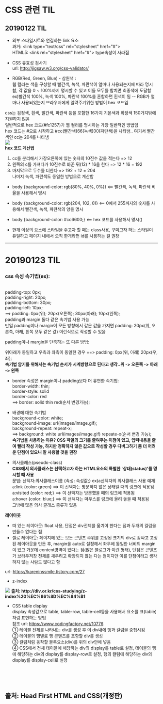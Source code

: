 # CSS 관련 TIL
## 20190122 TIL
* 외부 스타일시트와 연결하는 link 요소 <br>
  과거: \<link type="text/css" rel="stylesheet" href="#"> <br>
  HTML5: \<link rel="stylesheet" href="#"> type속성이 사라짐 <br>

* CSS 유효성 검사기 <br>
url: http://jigsaw.w3.org/css-validator/ <br>

* RGB(Red, Green, Blue) - 삼원색 : <br>
웹 컬러는 색을 구성할 때 빨간색, 녹색, 파란색이 얼마나 사용되는지에 따라 명시함, 각 값을 0 ~ 100%까지 명시할 수 있고 이들 모두를 합치면 최종색에 도달함 ex)빨간색 100%, 녹색 100%, 파란색 100%를 혼합하면 흰색이 됨 -- RGB가 얼마나 사용되었는지 브라우저에게 알려주기위한 방법이 hex 코드임<br>

css는 검정색, 흰색, 빨간색, 파란색 등을 포함한 16가지 기본색과 확장색 150가지밖에 지원하지 않음<br>
일반적으로 hex 코드(#fc1257)가 웹 컬러를 명시하는 가장 일반적인 방법임 <br>
hex 코드는 #으로 시작하고 #cc(빨간색)66(녹색)00(파란색)을 나타냄.. 여기서 빨간색인 cc는 204를 나타냄 <br>
<img src="https://user-images.githubusercontent.com/44331989/51522035-9ca67780-1e6b-11e9-910f-1666bca011e0.jpg"> <br>
<strong>hex 코드 계산법 </strong><br>
1. cc를 분리해서 가장오른쪽에 있는 숫자의 10진수 값을 적는다 => 12 <br>
2. 왼쪽의 c를 가져다가 10진수로 바꾼 뒤(12) * 16을 한다 => 12 * 16 = 192 <br>
3. 마지막으로 두수를 더한다 => 192 + 12 = 204 <br>
나머지 녹색, 파란색도 동일한 방법으로 계산함 <br>

* body {background-color: rgb(80%, 40%, 0%)}   <== 빨간색, 녹색, 파란색 비율을 사용해서 명시  <br>
* body {background-color: rgb(204, 102, 0)}    <== 0에서 255까지의 숫자를 사용해서 빨간색, 녹색, 파란색의 양을 명시 <br>
* body {background-color: #cc6600;}    <== hex 코드를 사용해서 명시()<br>

* 한개 이상의 요소에 스타일을 주고자 할 때는 class사용, 꾸미고자 하는 스타일이 유일하고 페이지 내에서 오직 한개라면 id를 사용하는 걸 권장 <br>
<hr>
<h1>20190123 TIL</h1>
<h3>css 속성 속기법(ex):</h3> <br>
    padding-top: 0px; <br>
    padding-right: 20px; <br>
    padding-bottom: 30px; <br>
    padding-left: 10px;   <br>
==> padding: 0px(위); 20px(오른쪽); 30px(아래); 10px(왼쪽); <br>
padding과 margin 둘다 같은 속기법 사용 가능 <br>
만일 padding이나 margin이 모든 방향에서 같은 값을 가지면 padding: 20px(위, 오른쪽, 아래, 왼쪽 모두 같은 값) 이런식으로 작성할 수 있음 <br>

padding이나 margin을 단축하는 또 다른 방법: <br>

위아래가 동일하고 우측과 좌측이 동일한 경우 ==> padding: 0px(위, 아래) 20px(우,좌); <br>
<strong>속기법 암기를 위해서는 속기법 순서가 시계방향으로 된다고 생각..위 -> 오른쪽 -> 아래 -> 왼쪽 </strong><br>

* border 속성은 margin이나 padding보다 더 유연한 속기법: <br>
border-width: thin; <br>
border-style: solid <br>
border-color: red <br>
==> border: solid thin red(순서 변경가능); <br>

* 배경에 대한 속기법 <br>
background-color: white; <br>
background-image: url(images/image.gif); <br>
background-repeat: repeat-x; <br>
==> background: white url(images/image.gif) repeate-x(순서 변경 가능); <br>
<strong>속기법을 사용하는 이유? CSS 파일의 크기를 줄여주는 이점이 있고, 입력내용을 줄여 빨리 작성 가능, 하지만 정확하지 않은 값으로 작성할 경우 디버그하기 좀 더 어려운 단점이 있으니 잘 사용할 것을 권장</strong>

* 의사클래스(pseudo-class) <br>
<strong>CSS에서 의사클래스는 선택하고자 하는 HTML요소의 특별한 '상태(status)'를 명시할 때 사용</strong> <br>
<string>문법: 선택자:의사클래스이름 {속성: 속성값;}</strong>
ex)a선택자의 의사클래스 사용 예제<br>
a:link {color: green} ==> 이 선택자는 방문하지 않은 상태일 때의 링크에 적용됨 <br>
a:visited {color: red;}  ==> 이 선택자는 방문했을 때의 링크에 적용됨 <br>
a:hover {color: blue;}  ==> 이 선택자는 마우스를 링크에 올려 놓을 때 적용됨 <br> 
그밖에 많은 의사 클래스 종류가 있음 <br>

<strong>레이아웃</strong> <br>
* 떠 있는 레이아웃: float 사용, 단점은 div전체를 옮겨야 한다는 점과 두개의 컬럼을 만들수 없다는 점<br> 
* 젤로 레이아웃: 페이지에 있는 모든 콘텐츠 주위를 고정된 크기의 div로 감싸고 고정된 레이아웃을 만든 후, margin을 auto로 설정해서 좌우에 동일한 너비의 margin이 있고 가운데 content영역이 있다는 점(많은 블로그가 이런 형태), 단점은 콘텐츠가 브라우저창 전체를 채우려고 확장되지 않는 다는 점이지만 이를 단점이라고 생각하지 않는 사람도 많다고 함 <br>

url: https://kareninssmile.tistory.com/27 <br>


* z-index <br>
<img src="https://user-images.githubusercontent.com/44331989/51593414-76e5a500-1f35-11e9-9126-97c96ab595d1.JPG"> 
<strong>출처: http://div.or.kr/css-studying/z-index%20%EC%86%8D%EC%84%B1</strong><br>

* CSS table display <br>
display 속성값으로 table, table-row, table-cell등을 사용해서 요소를 표(table)처럼 표현하는 방법 <br>
참조 url: https://www.codingfactory.net/10776 <br>
① 테이블 전체를 나타내는 div를 생성 후 이 div내에 행과 컬럼을 중첩시킴 <br>
② 테이블의 행별로 행 콘텐츠를 포함할 div를 생성 <br>
③ 컬럼처럼 동작할 블록요소(div)를 위의 div안에 넣음 <br>
④ CSS에서 전체 테이블에 해당하는 div의 display를 table로 설정, 테이블의 행에 해당하는 div의 display를 display-row로 설정, 행의 컬럼에 해당하는 div의 display를 display-cell로 설정 <br>





  
  
<p><br> 
<p><br>
  
    
<h2>출처: Head First HTML and CSS(개정판)</h2>
